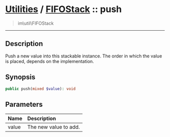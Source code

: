 # [Utilities](util.md) / [FIFOStack](util-FIFOStack.md) :: push
 > im\util\FIFOStack
____

## Description
Push a new value into this stackable instance.
The order in which the value is placed, depends on
the implementation.

## Synopsis
```php
public push(mixed $value): void
```

## Parameters
| Name | Description |
| :--- | :---------- |
| value | The new value to add. |
